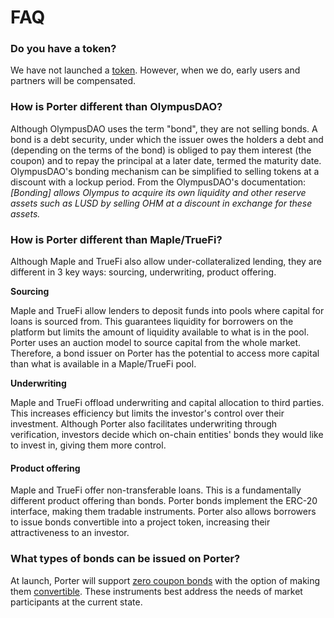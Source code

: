 # FAQ

### Do you have a token?

We have not launched a [token](protocol/prtr-token.md). However, when we do, early users and partners will be compensated.

### How is Porter different than OlympusDAO?

Although OlympusDAO uses the term "bond", they are not selling bonds. A bond is a debt security, under which the issuer owes the holders a debt and (depending on the terms of the bond) is obliged to pay them interest (the coupon) and to repay the principal at a later date, termed the maturity date. OlympusDAO's bonding mechanism can be simplified to selling tokens at a discount with a lockup period. From the OlympusDAO's documentation: _\[Bonding] allows Olympus to acquire its own liquidity and other reserve assets such as LUSD by selling OHM at a discount in exchange for these assets._

### How is Porter different than Maple/TrueFi?

Although Maple and TrueFi also allow under-collateralized lending, they are different in 3 key ways: sourcing, underwriting, product offering.

**Sourcing**

Maple and TrueFi allow lenders to deposit funds into pools where capital for loans is sourced from. This guarantees liquidity for borrowers on the platform but limits the amount of liquidity available to what is in the pool. Porter uses an auction model to source capital from the whole market. Therefore, a bond issuer on Porter has the potential to access more capital than what is available in a Maple/TrueFi pool.

**Underwriting**

Maple and TrueFi offload underwriting and capital allocation to third parties. This increases efficiency but limits the investor's control over their investment. Although Porter also facilitates underwriting through verification, investors decide which on-chain entities' bonds they would like to invest in, giving them more control.

#### **Product offering**

Maple and TrueFi offer non-transferable loans. This is a fundamentally different product offering than bonds. Porter bonds implement the ERC-20 interface, making them tradable instruments. Porter also allows borrowers to issue bonds convertible into a project token, increasing their attractiveness to an investor.&#x20;

### What types of bonds can be issued on Porter?

At launch, Porter will support [zero coupon bonds](intro-to-bonds/zero-coupon-bonds/) with the option of making them [convertible](intro-to-bonds/convertible-bonds/). These instruments best address the needs of market participants at the current state.
